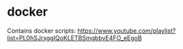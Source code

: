 # docker
Contains docker scripts: https://www.youtube.com/playlist?list=PL0hSJrxggIQoKLETBSmgbbvE4FO_eEgoB
